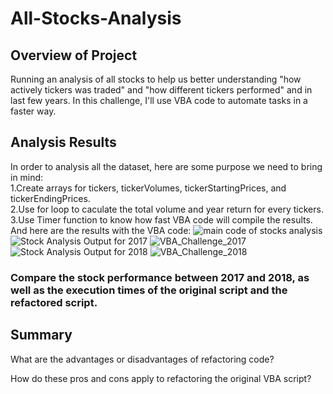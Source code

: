 # All-Stocks-Analysis
## Overview of Project
Running an analysis of all stocks to help us better understanding "how actively tickers was traded" and "how different tickers performed" and in last few years. In this challenge, I'll use VBA code to automate tasks in a faster way.
## Analysis Results
In order to analysis all the dataset, here are some purpose we need to bring in mind:<br/>
1.Create arrays for tickers, tickerVolumes, tickerStartingPrices, and tickerEndingPrices.<br/>
2.Use for loop to caculate the total volume and year return for every tickers.<br/>
3.Use Timer function to know how fast VBA code will compile the results.<br/>
And here are the results with the VBA code:
![main code of stocks analysis](https://user-images.githubusercontent.com/107179765/175507746-e62bd7da-43ec-4c8e-ac98-f28f1be09342.png)
![Stock Analysis Output for 2017](https://user-images.githubusercontent.com/107179765/175507780-7a335063-9c33-4a7f-8fe2-1184dbd3e6e1.png)
![VBA_Challenge_2017](https://user-images.githubusercontent.com/107179765/175507826-dba2ae97-b603-422e-a64f-11f6d9175d8d.png)
![Stock Analysis Output for 2018](https://user-images.githubusercontent.com/107179765/175507805-93195e55-53b3-465b-b978-4658704b996d.png)
![VBA_Challenge_2018](https://user-images.githubusercontent.com/107179765/175507846-59cc0c6e-1e46-4129-9d9c-beef4eefea6c.png)

### Compare the stock performance between 2017 and 2018, as well as the execution times of the original script and the refactored script.

## Summary
What are the advantages or disadvantages of refactoring code?

How do these pros and cons apply to refactoring the original VBA script?
